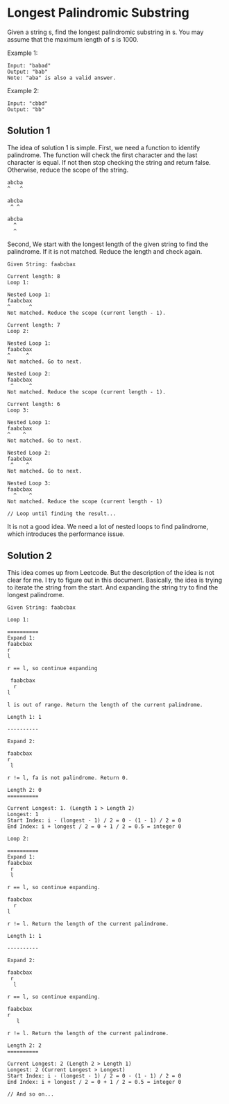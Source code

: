 # Longest Palindromic Substring

Given a string s, find the longest palindromic substring in s. You may assume that the maximum length of s is 1000.

Example 1:

```
Input: "babad"
Output: "bab"
Note: "aba" is also a valid answer.
```

Example 2:

```
Input: "cbbd"
Output: "bb"
```

## Solution 1

The idea of solution 1 is simple. First, we need a function to identify palindrome. The function will check the first character and the last character is equal. If not then stop checking the string and return false. Otherwise, reduce the scope of the string.

```
abcba
^   ^

abcba
 ^ ^

abcba
  ^
  ^
```

Second, We start with the longest length of the given string to find the palindrome. If it is not matched. Reduce the length and check again.

```
Given String: faabcbax
```

```
Current length: 8
Loop 1:

Nested Loop 1:
faabcbax
^      ^
Not matched. Reduce the scope (current length - 1).
```

```
Current length: 7
Loop 2:

Nested Loop 1:
faabcbax
^     ^
Not matched. Go to next.

Nested Loop 2:
faabcbax
 ^     ^
Not matched. Reduce the scope (current length - 1).
```

```
Current length: 6
Loop 3:

Nested Loop 1:
faabcbax
^    ^
Not matched. Go to next.

Nested Loop 2:
faabcbax
 ^    ^
Not matched. Go to next.

Nested Loop 3:
faabcbax
  ^    ^
Not matched. Reduce the scope (current length - 1)

// Loop until finding the result...
```

It is not a good idea. We need a lot of nested loops to find palindrome, which introduces the performance issue.

## Solution 2

This idea comes up from Leetcode. But the description of the idea is not clear for me. I try to figure out in this document. Basically, the idea is trying to iterate the string from the start. And expanding the string try to find the longest palindrome.

```
Given String: faabcbax
```

```
Loop 1:

==========
Expand 1:
faabcbax
r
l

r == l, so continue expanding

 faabcbax
  r
l

l is out of range. Return the length of the current palindrome.

Length 1: 1

----------

Expand 2:

faabcbax
r
 l

r != l, fa is not palindrome. Return 0.

Length 2: 0
==========

Current Longest: 1. (Length 1 > Length 2)
Longest: 1
Start Index: i - (longest - 1) / 2 = 0 - (1 - 1) / 2 = 0
End Index: i + longest / 2 = 0 + 1 / 2 = 0.5 = integer 0
```

```
Loop 2:

==========
Expand 1:
faabcbax
 r
 l

r == l, so continue expanding.

faabcbax
  r
l

r != l. Return the length of the current palindrome.

Length 1: 1

----------

Expand 2:

faabcbax
 r
  l

r == l, so continue expanding.

faabcbax
r
   l

r != l. Return the length of the current palindrome.

Length 2: 2
==========

Current Longest: 2 (Length 2 > Length 1)
Longest: 2 (Current Longest > Longest)
Start Index: i - (longest - 1) / 2 = 0 - (1 - 1) / 2 = 0
End Index: i + longest / 2 = 0 + 1 / 2 = 0.5 = integer 0

// And so on...
```
